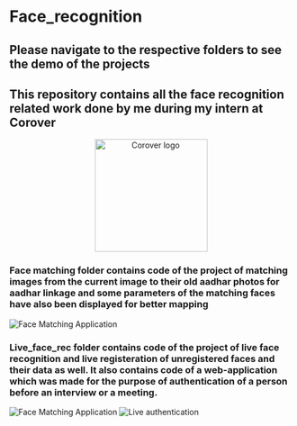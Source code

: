 # Face_recognition
## Please navigate to the respective folders to see the demo of the projects
## This repository contains all the face recognition related work done by me during my intern at **Corover**

<p align="center">
  <img src="https://encrypted-tbn0.gstatic.com/images?q=tbn:ANd9GcT9gTr4Kl7TgNGYffr44eJJZwzQGq92rsW5Zw&s" alt="Corover logo" style="width: 200px;">
</p>


### Face matching folder contains code of the project of matching images from the current image to their old aadhar photos for aadhar linkage and some parameters of the matching faces have also been displayed for better mapping
![Face Matching Application](https://github.com/Nihar1402-iit/Face_recognition/assets/117573996/6038f1ce-aea8-48cd-bb68-ee427a1a163a)

### Live_face_rec folder contains code of the project of live face recognition and live registeration of unregistered faces and their data as well. It also contains code of a web-application which was made for the purpose of authentication of a person before an interview or a meeting.
![Face Matching Application](https://github.com/Nihar1402-iit/Face_recognition/assets/117573996/0a7da330-2ec9-4693-bb7b-440c5a73a7d3)
![Live authentication](https://github.com/Nihar1402-iit/Face_recognition/assets/117573996/4b515011-2891-41cc-95cd-63d57e851941)
